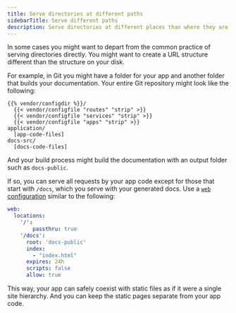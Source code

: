 ```yaml
---
title: Serve directories at different paths
sidebarTitle: Serve different paths
description: Serve directories at different places than where they are in your app.
---
```


In some cases you might want to depart from the common practice of serving directories directly.
You might want to create a URL structure different than the structure on your disk.

For example, in Git you might have a folder for your app and another folder that builds your documentation.
Your entire Git repository might look like the following:

```text
{{% vendor/configdir %}}/
  {{< vendor/configfile "routes" "strip" >}}
  {{< vendor/configfile "services" "strip" >}}
  {{< vendor/configfile "apps" "strip" >}}
application/
  [app-code-files]
docs-src/
  [docs-code-files]
```

And your build process might build the documentation with an output folder such as `docs-public`.

If so, you can serve all requests by your app code except for those that start with `/docs`,
which you serve with your generated docs.
Use a [`web` configuration](/create-apps/app-reference/single-runtime-image.md#web) similar to the following:

```yaml {configfile="app"}
web:
  locations:
    '/':
        passthru: true
    '/docs':
      root: 'docs-public'
      index:
        - "index.html"
      expires: 24h
      scripts: false
      allow: true
```

This way, your app can safely coexist with static files as if it were a single site hierarchy.
And you can keep the static pages separate from your app code.
